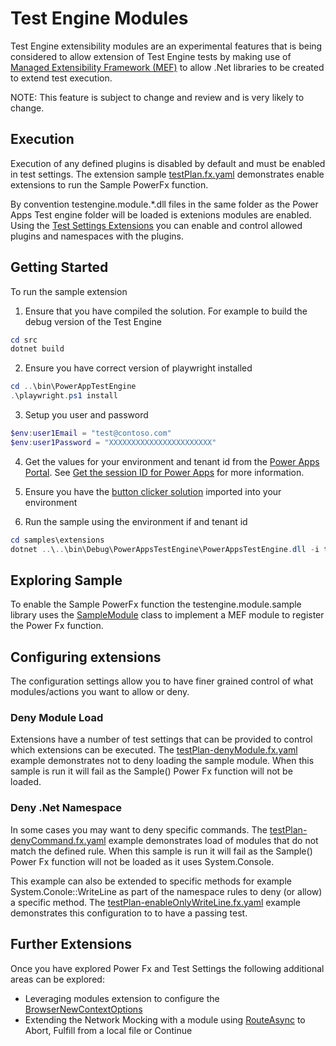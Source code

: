 # Test Engine Modules

Test Engine extensibility modules are an experimental features that is being considered to allow extension of Test Engine tests by making use of [Managed Extensibility Framework (MEF)](https://learn.microsoft.com/en-us/dotnet/framework/mef/) to allow .Net libraries to be created to extend test execution.

NOTE: This feature is subject to change and review and is very likely to change.

## Execution

Execution of any defined plugins is disabled by default and must be enabled in test settings. The extension sample [testPlan.fx.yaml](../../samples/extensions/testPlan.fx.yaml) demonstrates enable extensions to run the Sample PowerFx function.

By convention testengine.module.*.dll files in the same folder as the Power Apps Test engine folder will be loaded is extenions modules are enabled. Using the [Test Settings Extensions](..\..\src\Microsoft.PowerApps.TestEngine\Config\TestSettingExtensions.cs) you can enable and control allowed plugins and namespaces with the plugins.

## Getting Started

To run the sample extension

1. Ensure that you have compiled the solution. For example to build the debug version of the Test Engine

```powershell
cd src
dotnet build
```

2. Ensure you have correct version of playwright installed

```powershell
cd ..\bin\PowerAppTestEngine
.\playwright.ps1 install
```

3. Setup you user and password

```powershell
$env:user1Email = "test@contoso.com"
$env:user1Password = "XXXXXXXXXXXXXXXXXXXXXXX"
```

4. Get the values for your environment and tenant id from the [Power Apps Portal](http://make.powerapps.com). See [Get the session ID for Power Apps](https://learn.microsoft.com/power-apps/maker/canvas-apps/get-sessionid#get-the-session-id-for-power-apps-makepowerappscom) for more information.

5. Ensure you have the [button clicker solution](..\..\samples\buttonclicker\ButtonClicker_1_0_0_3.zip) imported into your environment

6. Run the sample using the environment if and tenant id

```powershell
cd samples\extensions
dotnet ..\..\bin\Debug\PowerAppsTestEngine\PowerAppsTestEngine.dll -i testPlan.fx.yaml -e 12345678-1234-1234-1234-1234567890ab -t 11111111-2222-3333-4444-555555555555
```

## Exploring Sample

To enable the Sample PowerFx function the testengine.module.sample library uses the [SampleModule](..\..\src\testengine.module.sample\SampleModule.cs) class to implement a MEF module to register the Power Fx function.

## Configuring extensions

The configuration settings allow you to have finer grained control of what modules/actions you want to allow or deny.

### Deny Module Load

Extensions have a number of test settings that can be provided to control which extensions can be executed. The [testPlan-denyModule.fx.yaml](..\..\samples\extensions\testPlan-denyModule.fx.yaml) example demonstrates not to deny loading the sample module. When this sample is run it will fail as the Sample() Power Fx function will not be loaded.

### Deny .Net Namespace

In some cases you may want to deny specific commands. The [testPlan-denyCommand.fx.yaml](..\..\samples\extensions\testPlan-denyModule.fx.yaml) example demonstrates load of modules that do not match the defined rule. When this sample is run it will fail as the Sample() Power Fx function will not be loaded as it uses System.Console.

This example can also be extended to specific methods for example System.Conole::WriteLine as part of the namespace rules to deny (or allow) a specific method. The [testPlan-enableOnlyWriteLine.fx.yaml](..\..\samples\extensions\testPlan-enableOnlyWriteLine.fx.yaml) example demonstrates this configuration to to have a passing test.

## Further Extensions

Once you have explored Power Fx and Test Settings the following additional areas can be explored:

- Leveraging modules extension to configure the [BrowserNewContextOptions](https://playwright.dev/dotnet/docs/api/class-browser#browser-new-context)
- Extending the Network Mocking with a module using [RouteAsync](https://playwright.dev/dotnet/docs/api/class-browsercontext#browser-context-route) to Abort, Fulfill from a local file or Continue
